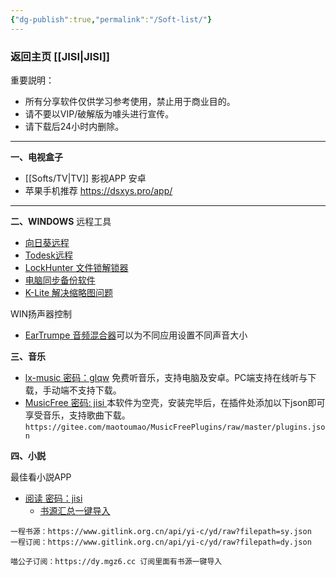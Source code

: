 ```yaml
---
{"dg-publish":true,"permalink":"/Soft-list/"}
---
```



### 返回主页 [[JISI\|JISI]]

重要説明：
- 所有分享软件仅供学习参考使用，禁止用于商业目的。
- 请不要以VIP/破解版为噱头进行宣传。
- 请下载后24小时内删除。

---
**一、电视盒子**
- [[Softs/TV\|TV]] 影视APP 安卓
- 苹果手机推荐  [https://dsxys.pro/app/   ](https://dsxys.pro/app/   )

---
**二、WINDOWS**
远程工具
- [向日葵远程](https://sunlogin.oray.com/download?categ=personal)
- [Todesk远程](https://www.todesk.com/download.html)
- [LockHunter 文件锁解锁器 ](https://lockhunter.com/)
- [电脑同步备份软件](https://www.2brightsparks.com/download-syncbackfree.html)
- [K-Lite 解决缩略图问题](https://codecguide.com/download_kl.htm)

WIN扬声器控制
- [EarTrumpe 音频混合器](https://eartrumpet.app/)可以为不同应用设置不同声音大小

**三、音乐**
- [lx-music 密码：glqw](https://www.lanzoui.com/b0bf2cfa/)   免费听音乐，支持电脑及安卓。PC端支持在线听与下载，手动端不支持下载。
- [MusicFree 密码: jisi ](https://jisi.lanzout.com/b012thr7e)   本软件为空壳，安装完毕后，在插件处添加以下json即可享受音乐，支持歌曲下载。`https://gitee.com/maotoumao/MusicFreePlugins/raw/master/plugins.json`

**四、小説**

最佳看小説APP
- [阅读 密码：jisi ](https://jisi.lanzout.com/b012ti55g?password=dugv)  
	- [书源汇总一键导入](https://legado.aoaostar.com/)

```
一程书源：https://www.gitlink.org.cn/api/yi-c/yd/raw?filepath=sy.json
一程订阅：https://www.gitlink.org.cn/api/yi-c/yd/raw?filepath=dy.json

喵公子订阅：https://dy.mgz6.cc 订阅里面有书源一键导入
```
